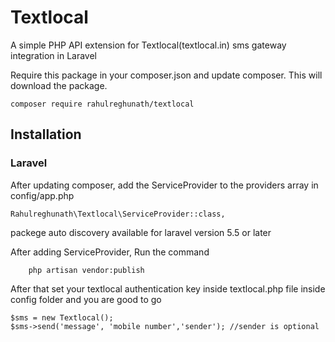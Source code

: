 # Textlocal
A simple PHP API extension for Textlocal(textlocal.in) sms gateway integration in Laravel

Require this package in your composer.json and update composer. This will download the package.

    composer require rahulreghunath/textlocal

## Installation

### Laravel

After updating composer, add the ServiceProvider to the providers array in config/app.php

    Rahulreghunath\Textlocal\ServiceProvider::class,
    
packege auto discovery available for laravel version 5.5 or later
    
After adding ServiceProvider, Run the command 
        
        php artisan vendor:publish
        
After that set your textlocal authentication key inside textlocal.php file inside config folder and you are good to go

    $sms = new Textlocal();
    $sms->send('message', 'mobile number','sender'); //sender is optional
